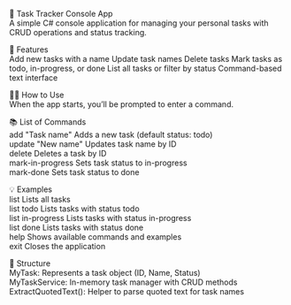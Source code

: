 📝 Task Tracker Console App<br />
A simple C# console application for managing your personal tasks with CRUD operations and status tracking.

🚀 Features<br />
Add new tasks with a name
Update task names
Delete tasks
Mark tasks as todo, in-progress, or done
List all tasks or filter by status
Command-based text interface

🧑‍💻 How to Use<br />
When the app starts, you’ll be prompted to enter a command.

📚 List of Commands<br />
add "Task name"	Adds a new task (default status: todo)<br />
update <id> "New name"	Updates task name by ID<br />
delete <id>	Deletes a task by ID<br />
mark-in-progress <id>	Sets task status to in-progress<br />
mark-done <id>	Sets task status to done<br />

💡 Examples<br />
list	Lists all tasks<br />
list todo	Lists tasks with status todo<br />
list in-progress	Lists tasks with status in-progress<br />
list done	Lists tasks with status done<br />
help	Shows available commands and examples<br />
exit	Closes the application<br />

🧱 Structure<br />
MyTask: Represents a task object (ID, Name, Status)<br />
MyTaskService: In-memory task manager with CRUD methods<br />
ExtractQuotedText(): Helper to parse quoted text for task names<br />